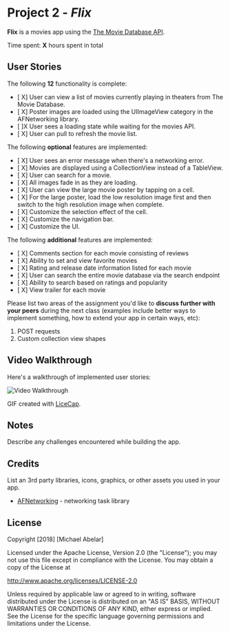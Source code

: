 # Project 2 - *Flix*

**Flix** is a movies app using the [The Movie Database API](http://docs.themoviedb.apiary.io/#).

Time spent: **X** hours spent in total

## User Stories

The following **12** functionality is complete:

- [ X] User can view a list of movies currently playing in theaters from The Movie Database.
- [ X] Poster images are loaded using the UIImageView category in the AFNetworking library.
- [ ]X User sees a loading state while waiting for the movies API.
- [ X] User can pull to refresh the movie list.

The following **optional** features are implemented:

- [ X] User sees an error message when there's a networking error.
- [ X] Movies are displayed using a CollectionView instead of a TableView.
- [ X] User can search for a movie.
- [ X] All images fade in as they are loading.
- [ X] User can view the large movie poster by tapping on a cell.
- [ X] For the large poster, load the low resolution image first and then switch to the high resolution image when complete.
- [ X] Customize the selection effect of the cell.
- [ X] Customize the navigation bar.
- [ X] Customize the UI.

The following **additional** features are implemented:

- [ X] Comments section for each movie consisting of reviews
- [ X] Ability to set and view favorite movies
- [ X] Rating and release date information listed for each movie
- [ X] User can search the entire movie database via the search endpoint
- [ X] Ability to search based on ratings and popularity
- [ X] View trailer for each movie

Please list two areas of the assignment you'd like to **discuss further with your peers** during the next class (examples include better ways to implement something, how to extend your app in certain ways, etc):

1. POST requests
2. Custom collection view shapes

## Video Walkthrough

Here's a walkthrough of implemented user stories:

<img src='https://i.imgur.com/z9ortmJ.gif' title='Video Walkthrough' width='' alt='Video Walkthrough' />

GIF created with [LiceCap](http://www.cockos.com/licecap/).

## Notes

Describe any challenges encountered while building the app.

## Credits

List an 3rd party libraries, icons, graphics, or other assets you used in your app.

- [AFNetworking](https://github.com/AFNetworking/AFNetworking) - networking task library

## License

Copyright [2018] [Michael Abelar]

Licensed under the Apache License, Version 2.0 (the "License");
you may not use this file except in compliance with the License.
You may obtain a copy of the License at

http://www.apache.org/licenses/LICENSE-2.0

Unless required by applicable law or agreed to in writing, software
distributed under the License is distributed on an "AS IS" BASIS,
WITHOUT WARRANTIES OR CONDITIONS OF ANY KIND, either express or implied.
See the License for the specific language governing permissions and
limitations under the License.
